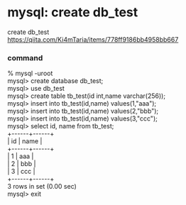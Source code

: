 mysql: create db_test
===============

create db_test  
https://qiita.com/Ki4mTaria/items/778ff9186bb4958bb667  

### command  

% mysql -uroot  
mysql> create database db_test;  
mysql> use db_test  
mysql> create table tb_test(id int,name varchar(256));  
mysql> insert into tb_test(id,name) values(1,"aaa");  
mysql> insert into tb_test(id,name) values(2,"bbb");  
mysql> insert into tb_test(id,name) values(3,"ccc");  
mysql> select id, name from tb_test;  
+------+------+  
| id   | name |  
+------+------+  
|    1 | aaa  |  
|    2 | bbb  |  
|    3 | ccc  |  
+------+------+  
3 rows in set (0.00 sec)  
mysql> exit  

